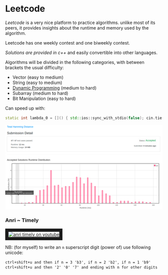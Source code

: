 # Leetcode

*Leetcode* is a very nice platform to practice algorithms. unlike most of its peers, it provides insights about the runtime and memory used by the algorithm.

Leetcode has one weekly contest and one biweekly contest.

*Solutions are provided in c++* and easily convertible into other languages.

Algorithms will be divided in the following categories, with between brackets the usual difficulty:
* Vector (easy to medium)
* String (easy to medium)
* [Dynamic Programming](https://en.wikipedia.org/wiki/dynamic_programming) (medium to hard)
* Subarray (medium to hard)
* Bit Manipulation (easy to hard)

Can speed up with:
```cpp
static int lambda_0 = []() { std::ios::sync_with_stdio(false); cin.tie(NULL); return 0; }();
```

![fast](fast.png?raw=true)



### Anri ~ Timely

<a href="https://www.youtube.com/watch?v=fp2psphgak4
" target="_blank"><img src="http://img.youtube.com/vi/fp2psphgak4/0.jpg"
alt="anri timely on youtube" width="240" height="180" border="10" /></a>

NB: (for myself) to write an ```n``` superscript digit (power of) use following unicode:
```
ctrl+shift+u and then if n = 3 'b3', if n = 2 'b2', if n = 1 'b9'
ctrl+shift+u and then '2' '0' '7' and ending with n for other digits
```